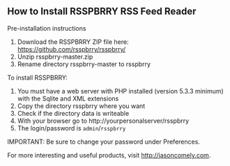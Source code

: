 How to Install RSSPBRRY RSS Feed Reader
-------------------

Pre-installation instructions

1. Download the RSSPBRRY ZIP file here: https://github.com/rsspbrry/rsspbrry/
2. Unzip rsspbrry-master.zip
3. Rename directory rsspbrry-master to rsspbrry

To install RSSPBRRY:

1. You must have a web server with PHP installed (version 5.3.3 minimum) with the Sqlite and XML extensions
2. Copy the directory rsspbrry where you want
3. Check if the directory data is writeable
4. With your browser go to http://yourpersonalserver/rsspbrry
5. The login/password is `admin`/`rsspbrry`

IMPORTANT: Be sure to change your password under Preferences.


For more interesting and useful products, visit http://jasoncomely.com. 
